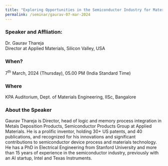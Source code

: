 ```yaml
---
title: "Exploring Opportunities in the Semiconductor Industry for Materials, Process, Devices, and Systems Engineering (07/03/24)"
permalink: /seminar/gaurav-07-mar-2024
---
```

### Speaker and Affliation:
Dr. Gaurav Thareja<br>
Director at Applied Materials, Silicon Valley, USA

### When?
7<sup>th</sup> March, 2024 (Thursday), 05.00 PM (India Standard Time)

### Where
KPA Auditorium, Dept. of Materials Engineering, IISc, Bangalore

### About the Speaker
Gaurav Thareja is Director, head of logic and memory process integration in Metals Deposition Products, Semiconductor Products Group at Applied Materials. He is a prolific inventor, holding 30+ US patents, and 40 publications, and recognized for his innovations and significant contributions to semiconductor device process and materials technology. He has a PhD in Electrical Engineering from Stanford University and more than 15 years of experience in the semiconductor industry, previously with an AI startup, Intel and Texas Instruments. 
